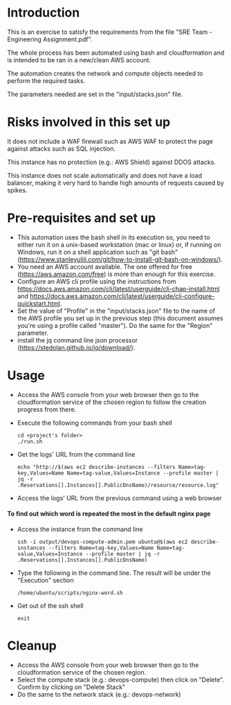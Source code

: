 # Introduction

This is an exercise to satisfy the requirements from the file "SRE Team - Engineering Assignment.pdf".

The whole process has been automated using bash and cloudformation and is intended to be ran in a new/clean AWS account.

The automation creates the network and compute objects needed to perform the required tasks.

The parameters needed are set in the "input/stacks.json" file.

# Risks involved in this set up

It does not include a WAF firewall such as AWS WAF to protect the page against attacks such as SQL injection.

This instance has no protection (e.g.: AWS Shield) against DDOS attacks.

This instance does not scale automatically and does not have a load balancer, making it very hard to handle high amounts of requests caused by spikes.

# Pre-requisites and set up

- This automation uses the bash shell in its execution so, you need to either run it on a unix-based workstation (mac or linux) or,
if running on Windows, run it on a shell application such as "git bash" (https://www.stanleyulili.com/git/how-to-install-git-bash-on-windows/).
- You need an AWS account available. The one offered for free (https://aws.amazon.com/free) is more than enough for this exercise.
- Configure an AWS cli profile using the instructions from https://docs.aws.amazon.com/cli/latest/userguide/cli-chap-install.html and https://docs.aws.amazon.com/cli/latest/userguide/cli-configure-quickstart.html.
- Set the value of "Profile" in the "input/stacks.json" file to the name of the AWS profile you set up in the previous step (this document assumes you're using a profile called "master"). Do the same for the "Region" parameter. 
- install the jq command line json processor (https://stedolan.github.io/jq/download/).

# Usage

- Access the AWS console from your web browser then go to the cloudformation service of the chosen region to follow the creation progress from there.
- Execute the following commands from your bash shell

    ```
    cd <project's folder>
    ./run.sh
    ```

- Get the logs' URL from the command line

    ```
    echo "http://$(aws ec2 describe-instances --filters Name=tag-key,Values=Name Name=tag-value,Values=Instance --profile master | jq -r .Reservations[].Instances[].PublicDnsName)/resource/resource.log"
    ```

- Access the logs' URL from the previous command using a web browser

#### To find out which word is repeated the most in the default nginx page

- Access the instance from the command line

    ```
    ssh -i output/devops-compute-admin.pem ubuntu@$(aws ec2 describe-instances --filters Name=tag-key,Values=Name Name=tag-value,Values=Instance --profile master | jq -r .Reservations[].Instances[].PublicDnsName)
    ```

- Type the following in the command line. The result will be under the "Execution" section

    ```
    /home/ubuntu/scripts/nginx-word.sh
    ```

- Get out of the ssh shell

    ```
    exit
    ```

# Cleanup

- Access the AWS console from your web browser then go to the cloudformation service of the chosen region.
- Select the compute stack (e.g.: devops-compute) then click on "Delete". Confirm by clicking on "Delete Stack"
- Do the same to the network stack (e.g.: devops-network)

